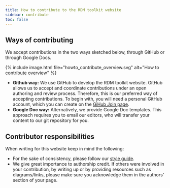 ```yaml
---
title: How to contribute to the RDM toolkit website
sidebar: contribute
toc: false 
---
```



## Ways of contributing 

We accept contributions in the two ways sketched below, through GitHub or through Google Docs.
 
{% include image.html file="howto_contribute_overview.svg" alt="How to contribute overview" %}

* **Github way:** We use GitHub to develop the RDM toolkit website. GitHub allows us to accept and coordinate contributions under an open authoring and review process. Therefore, this is our preferred way of accepting contributions. To begin with, you will need a personal GitHub account, which you can create on the [GiHub Join page](https://github.com/join).   
* **Google Doc way:** Alternatively, we provide Google Doc templates. This approach requires you to email our editors, who will transfer your content to our git repository for you.

## Contributor responsibilities

When writing for this website keep in mind the following:

* For the sake of consistency, please follow our [style guide](https://rdm.elixir-europe.org/style_guide.html).
* We give great importance to authorship credit. If others were involved in your contribution, by writing up or by providing resources such as diagrams/links, please make sure you acknowledge them in the authors' section of your page.

